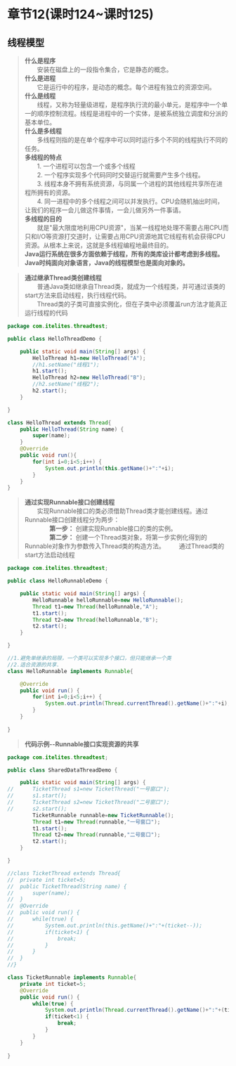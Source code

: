# 章节12(课时124~课时125)  
## 线程模型  
> **什么是程序**   
> &ensp;&ensp;&ensp;&ensp;安装在磁盘上的一段指令集合，它是静态的概念。   
> **什么是进程**   
> &ensp;&ensp;&ensp;&ensp;它是运行中的程序，是动态的概念。每个进程有独立的资源空间。     
> **什么是线程**   
> &ensp;&ensp;&ensp;&ensp;线程，又称为轻量级进程，是程序执行流的最小单元，是程序中一个单一的顺序控制流程。线程是进程中的一个实体，是被系统独立调度和分派的基本单位。      
> **什么是多线程**   
> &ensp;&ensp;&ensp;&ensp;多线程则指的是在单个程序中可以同时运行多个不同的线程执行不同的任务。   
> **多线程的特点**   
> &ensp;&ensp;&ensp;&ensp;1. 一个进程可以包含一个或多个线程  
> &ensp;&ensp;&ensp;&ensp;2. 一个程序实现多个代码同时交替运行就需要产生多个线程。  
> &ensp;&ensp;&ensp;&ensp;3. 线程本身不拥有系统资源，与同属一个进程的其他线程共享所在进程所拥有的资源。  
> &ensp;&ensp;&ensp;&ensp;4. 同一进程中的多个线程之间可以并发执行。CPU会随机抽出时间，让我们的程序一会儿做这件事情，一会儿做另外一件事请。  
> **多线程的目的**   
> &ensp;&ensp;&ensp;&ensp;就是"最大限度地利用CPU资源"，当某一线程地处理不需要占用CPU而只和I/O等资源打交道时，让需要占用CPU资源地其它线程有机会获得CPU资源。从根本上来说，这就是多线程编程地最终目的。  
> **Java运行系统在很多方面依赖于线程，所有的类库设计都考虑到多线程。Java时纯面向对象语言，Java的线程模型也是面向对象的。**   

> **通过继承Thread类创建线程**   
> &ensp;&ensp;&ensp;&ensp;普通Java类如继承自Thread类，就成为一个线程类，并可通过该类的start方法来启动线程，执行线程代码。  
> &ensp;&ensp;&ensp;&ensp;Thread类的子类可直接实例化，但在子类中必须覆盖run方法才能真正运行线程的代码       
```java
package com.itelites.threadtest;

public class HelloThreadDemo {

	public static void main(String[] args) {
		HelloThread h1=new HelloThread("A");
		//h1.setName("线程1");
		h1.start();
		HelloThread h2=new HelloThread("B");
		//h2.setName("线程2");
		h2.start();
	}

}

class HelloThread extends Thread{
	public HelloThread(String name) {
		super(name);
	}
	@Override
	public void run(){
		for(int i=0;i<5;i++) {
			System.out.println(this.getName()+":"+i);
		}
	}
}
```
> **通过实现Runnable接口创建线程**   
> &ensp;&ensp;&ensp;&ensp;实现Runnable接口的类必须借助Thread类才能创建线程。通过Runnable接口创建线程分为两步：   
> &ensp;&ensp;&ensp;&ensp;&ensp;&ensp;&ensp;&ensp;**第一步：** 创建实现Runnable接口的类的实例。  
> &ensp;&ensp;&ensp;&ensp;&ensp;&ensp;&ensp;&ensp;**第二步：** 创建一个Thread类对象，将第一步实例化得到的Runnable对象作为参数传入Thread类的构造方法。
> &ensp;&ensp;&ensp;&ensp;通过Thread类的start方法启动线程  
```java
package com.itelites.threadtest;

public class HelloRunnableDemo {

	public static void main(String[] args) {
		HelloRunnable helloRunnable=new HelloRunnable();
		Thread t1=new Thread(helloRunnable,"A");
		t1.start();
		Thread t2=new Thread(helloRunnable,"B");
		t2.start();
	}

}

//1.避免单继承的局限，一个类可以实现多个接口，但只能继承一个类
//2.适合资源的共享.
class HelloRunnable implements Runnable{

	@Override
	public void run() {
		for(int i=0;i<5;i++) {
			System.out.println(Thread.currentThread().getName()+":"+i);
		}
	}
	
}
```
> **代码示例--Runnable接口实现资源的共享**    
```java
package com.itelites.threadtest;

public class SharedDataThreadDemo {

	public static void main(String[] args) {
//		TicketThread s1=new TicketThread("一号窗口");
//		s1.start();
//		TicketThread s2=new TicketThread("二号窗口");
//		s2.start();
		TicketRunnable runnable=new TicketRunnable();
		Thread t1=new Thread(runnable,"一号窗口");
		t1.start();
		Thread t2=new Thread(runnable,"二号窗口");
		t2.start();
	}

}

//class TicketThread extends Thread{
//	private int ticket=5;
//	public TicketThread(String name) {
//		super(name);
//	}
//	@Override
//	public void run() {
//		while(true) {
//			System.out.println(this.getName()+":"+(ticket--));
//			if(ticket<1) {
//				break;
//			}
//		}
//	}
//}

class TicketRunnable implements Runnable{
	private int ticket=5;
	@Override
	public void run() {
		while(true) {
			System.out.println(Thread.currentThread().getName()+":"+(ticket--));
			if(ticket<1) {
				break;
			}
		}
	}
	
}
```
